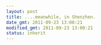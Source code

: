 ```yaml
---
layout: post
title: ....meanwhile, in Shenzhen.
date_gmt: 2011-09-23 13:00:21
modified_gmt: 2011-09-23 13:00:21
status: inherit
---
```



